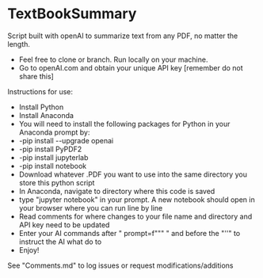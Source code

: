 # TextBookSummary
Script built with openAI to summarize text from any PDF, no matter the length.

- Feel free to clone or branch. Run locally on your machine.
- Go to openAI.com and obtain your unique API key [remember do not share this]

Instructions for use:
- Install Python
- Install Anaconda
- You will need to install the following packages for Python in your Anaconda prompt by:
- -pip install --upgrade openai
- -pip install PyPDF2
- -pip install jupyterlab
- -pip install notebook
- Download whatever .PDF you want to use into the same directory you store this python script
- In Anaconda, navigate to directory where this code is saved
- type "jupyter notebook" in your prompt. A new notebook should open in your browser where you can run line by line
- Read comments for where changes to your file name and directory and API key need to be updated
- Enter your AI commands after " prompt=f""" " and before the "'\'" to instruct the AI what do to
- Enjoy!


See "Comments.md" to log issues or request modifications/additions
